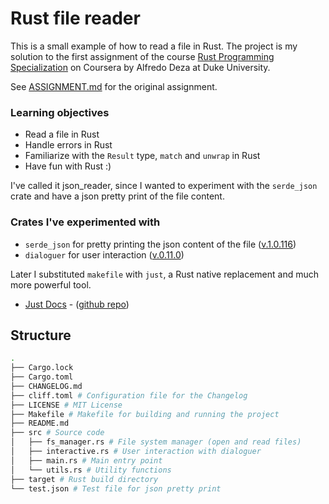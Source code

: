 # Rust file reader

This is a small example of how to read a file in Rust.
The project is my solution to the first assignment of the course [Rust Programming Specialization](https://www.coursera.org/specializations/rust-programming) on Coursera
by Alfredo Deza at Duke University.

See [ASSIGNMENT.md](ASSIGNMENT.md) for the original assignment.

### Learning objectives

- Read a file in Rust 
- Handle errors in Rust
- Familiarize with the `Result` type, `match` and `unwrap` in Rust
- Have fun with Rust :)

I've called it json_reader, since I wanted to experiment with the `serde_json` crate
and have a json pretty print of the file content.

### Crates I've experimented with

- `serde_json` for pretty printing the json content of the file ([v.1.0.116](https://docs.rs/serde_json/1.0.116/serde_json/))
- `dialoguer` for user interaction ([v.0.11.0](https://docs.rs/dialoguer/0.11.0/dialoguer/))

Later I substituted `makefile` with `just`, a Rust native replacement and much more powerful tool.

- [Just Docs](https://just.systems/man/en/) - ([github repo](https://github.com/casey/just))

## Structure

~~~sh
.
├── Cargo.lock
├── Cargo.toml
├── CHANGELOG.md 
├── cliff.toml # Configuration file for the Changelog
├── LICENSE # MIT License
├── Makefile # Makefile for building and running the project
├── README.md 
├── src # Source code
│   ├── fs_manager.rs # File system manager (open and read files)
│   ├── interactive.rs # User interaction with dialoguer
│   ├── main.rs # Main entry point
│   └── utils.rs # Utility functions
├── target # Rust build directory
└── test.json # Test file for json pretty print

~~~

